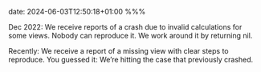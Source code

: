 date: 2024-06-03T12:50:18+01:00
%%%

Dec 2022: We receive reports of a crash due to invalid calculations for some views. Nobody can reproduce it. We work around it by returning nil.

Recently: We receive a report of a missing view with clear steps to reproduce. You guessed it: We’re hitting the case that previously crashed.
